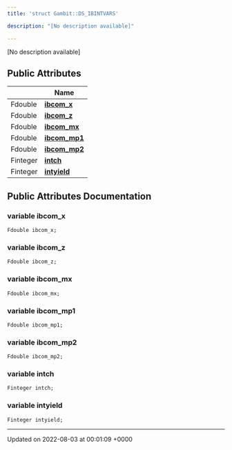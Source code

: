 ```yaml
---
title: 'struct Gambit::DS_IBINTVARS'

description: "[No description available]"

---
```









[No description available]

## Public Attributes

|                | Name           |
| -------------- | -------------- |
| Fdouble | **[ibcom_x](/documentation/code/colliderbit_development/classes/structgambit_1_1ds__ibintvars/#variable-ibcom-x)**  |
| Fdouble | **[ibcom_z](/documentation/code/colliderbit_development/classes/structgambit_1_1ds__ibintvars/#variable-ibcom-z)**  |
| Fdouble | **[ibcom_mx](/documentation/code/colliderbit_development/classes/structgambit_1_1ds__ibintvars/#variable-ibcom-mx)**  |
| Fdouble | **[ibcom_mp1](/documentation/code/colliderbit_development/classes/structgambit_1_1ds__ibintvars/#variable-ibcom-mp1)**  |
| Fdouble | **[ibcom_mp2](/documentation/code/colliderbit_development/classes/structgambit_1_1ds__ibintvars/#variable-ibcom-mp2)**  |
| Finteger | **[intch](/documentation/code/colliderbit_development/classes/structgambit_1_1ds__ibintvars/#variable-intch)**  |
| Finteger | **[intyield](/documentation/code/colliderbit_development/classes/structgambit_1_1ds__ibintvars/#variable-intyield)**  |

## Public Attributes Documentation

### variable ibcom_x

```
Fdouble ibcom_x;
```


### variable ibcom_z

```
Fdouble ibcom_z;
```


### variable ibcom_mx

```
Fdouble ibcom_mx;
```


### variable ibcom_mp1

```
Fdouble ibcom_mp1;
```


### variable ibcom_mp2

```
Fdouble ibcom_mp2;
```


### variable intch

```
Finteger intch;
```


### variable intyield

```
Finteger intyield;
```


-------------------------------

Updated on 2022-08-03 at 00:01:09 +0000